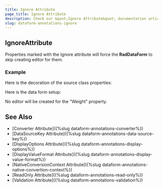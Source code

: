 ```yaml
---
title: Ignore Attribute
page_title: Ignore Attribute
description: Check our &quot;Ignore Attribute&quot; documentation article for Telerik DataForm for Xamarin control.
slug: dataform-annotations-ignore
---
```


## IgnoreAttribute

Properties marked with the Ignore attribute will force the **RadDataForm** to skip creating editor for them.

### Example

Here is the decoration of the source class properties:

<snippet id='dataform-dataannotations-ignore-source'/>

Here is the data form setup:

<snippet id='dataform-dataannotations-ignore-form'/>

No editor will be created for the "Weight" property.
	
## See Also

- [Converter Attribute]({%slug dataform-annotations-converter%})
- [DataSourceKey Attribute]({%slug dataform-annotations-data-source-key%})
- [DisplayOptions Attribute]({%slug dataform-annotations-display-options%})
- [DisplayValueFormat Attribute]({%slug dataform-annotations-display-value-format%})
- [NativeConversionContext Attribute]({%slug dataform-annotations-native-convertion-context%})
- [ReadOnly Attribute]({%slug dataform-annotations-read-only%})
- [Validation Attribute]({%slug dataform-annotations-validation%})
